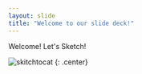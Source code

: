 ```yaml
---
layout: slide
title: "Welcome to our slide deck!"
---
```


Welcome! Let's Sketch!

![skitchtocat](https://octodex.github.com/images/skitchtocat.png)
{: .center}

